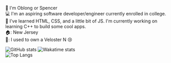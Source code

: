 👋 I'm Oblong or Spencer  
💻 I'm an aspiring software developer/engineer currently enrolled in college.  
🧠 I've learned HTML, CSS, and a little bit of JS. I'm currently working on learning C++ to build some cool apps.  
🏠: New Jersey  
🚗: I used to own a Veloster N 😢  

![GitHub stats](https://github-readme-stats.vercel.app/api?username=Oblong9&theme=panda&show_icons=true)
![Wakatime stats](https://github-readme-stats.vercel.app/api/wakatime?username=Oblong&theme=panda)  
![Top Langs](https://github-readme-stats.vercel.app/api/top-langs/?username=Oblong9&theme=panda)  
